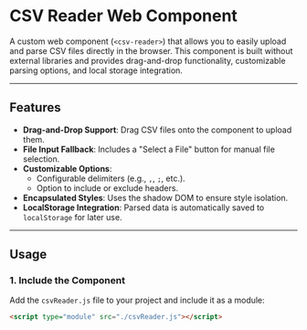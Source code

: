 # CSV Reader Web Component

A custom web component (`<csv-reader>`) that allows you to easily upload and parse CSV files directly in the browser. This component is built without external libraries and provides drag-and-drop functionality, customizable parsing options, and local storage integration.

---

## Features

- **Drag-and-Drop Support**: Drag CSV files onto the component to upload them.
- **File Input Fallback**: Includes a "Select a File" button for manual file selection.
- **Customizable Options**:
  - Configurable delimiters (e.g., `,`, `;`, etc.).
  - Option to include or exclude headers.
- **Encapsulated Styles**: Uses the shadow DOM to ensure style isolation.
- **LocalStorage Integration**: Parsed data is automatically saved to `localStorage` for later use.

---

## Usage

### 1. Include the Component

Add the `csvReader.js` file to your project and include it as a module:

```html
<script type="module" src="./csvReader.js"></script>
